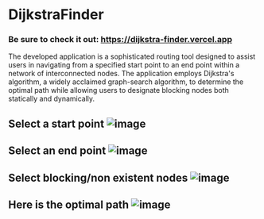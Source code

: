 # DijkstraFinder

### Be sure to check it out: https://dijkstra-finder.vercel.app

The developed application is a sophisticated routing tool designed to assist users in navigating from a specified start point to an end point within a network of interconnected nodes. The application employs Dijkstra's algorithm, a widely acclaimed graph-search algorithm, to determine the optimal path while allowing users to designate blocking nodes both statically and dynamically.

## Select a start point ![image](https://github.com/yuvansrt03/DijkstraFinder/assets/97452636/909ddf63-3fdc-4625-b208-8a954f779cc8)

## Select an end point ![image](https://github.com/yuvansrt03/DijkstraFinder/assets/97452636/97568af2-3ea8-4fb7-b384-b0df3d5ea90e)

## Select blocking/non existent nodes ![image](https://github.com/yuvansrt03/DijkstraFinder/assets/97452636/94f263d5-be5e-44fc-9bac-b6b9b318265f)

## Here is the optimal path ![image](https://github.com/yuvansrt03/DijkstraFinder/assets/97452636/0d4b222d-8d4e-4a53-8548-4fffbd3bc79c)

